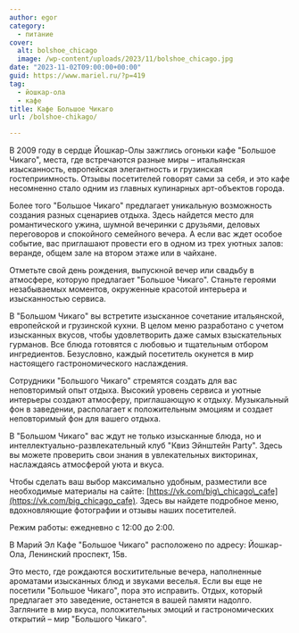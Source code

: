```yaml
---
author: egor
category:
  - питание
cover:
  alt: bolshoe_chicago
  image: /wp-content/uploads/2023/11/bolshoe_chicago.jpg
date: "2023-11-02T09:00:00+00:00"
guid: https://www.mariel.ru/?p=419
tag:
  - йошкар-ола
  - кафе
title: ​Кафе ​Большое Чикаго
url: /bolshoe-chikago/

---
```

В 2009 году в сердце Йошкар-Олы зажглись огоньки кафе "Большое Чикаго", места, где встречаются разные миры – итальянская изысканность, европейская элегантность и грузинская гостеприимность. Отзывы посетителей говорят сами за себя, и это кафе несомненно стало одним из главных кулинарных арт-объектов города.

Более того "Большое Чикаго" предлагает уникальную возможность создания разных сценариев отдыха. Здесь найдется место для романтического ужина, шумной вечеринки с друзьями, деловых переговоров и спокойного семейного вечера. А если вас ждет особое событие, вас приглашают провести его в одном из трех уютных залов: веранде, общем зале на втором этаже или в чайхане.

Отметьте свой день рождения, выпускной вечер или свадьбу в атмосфере, которую предлагает "Большое Чикаго". Станьте героями незабываемых моментов, окруженные красотой интерьера и изысканностью сервиса.

В "Большом Чикаго" вы встретите изысканное сочетание итальянской, европейской и грузинской кухни. В целом меню разработано с учетом изысканных вкусов, чтобы удовлетворить даже самых взыскательных гурманов. Все блюда готовятся с любовью и тщательным отбором ингредиентов. Безусловно, каждый посетитель окунется в мир настоящего гастрономического наслаждения.

Сотрудники "Большого Чикаго" стремятся создать для вас неповторимый опыт отдыха. Высокий уровень сервиса и уютные интерьеры создают атмосферу, приглашающую к отдыху. Музыкальный фон в заведении, располагает к положительным эмоциям и создает неповторимый фон для вашего отдыха.

В "Большом Чикаго" вас ждут не только изысканные блюда, но и интеллектуально-развлекательный клуб "Квиз Эйнштейн Party". Здесь вы можете проверить свои знания в увлекательных викторинах, наслаждаясь атмосферой уюта и вкуса.

Чтобы сделать ваш выбор максимально удобным, разместили все необходимые материалы на сайте: [https://vk.com/big\_chicago\_cafe](https://vk.com/big_chicago_cafe). Здесь вы найдете подробное меню, вдохновляющие фотографии и отзывы наших посетителей.

Режим работы: ежедневно с 12:00 до 2:00.

В Марий Эл Кафе "Большое Чикаго" расположено по адресу: Йошкар-Ола, Ленинский проспект, 15в.

Это место, где рождаются восхитительные вечера, наполненные ароматами изысканных блюд и звуками веселья. Если вы еще не посетили "Большое Чикаго", пора это исправить. Отдых, который предлагает это заведение, останется в вашей памяти надолго. Загляните в мир вкуса, положительных эмоций и гастрономических открытий – мир "Большого Чикаго".

